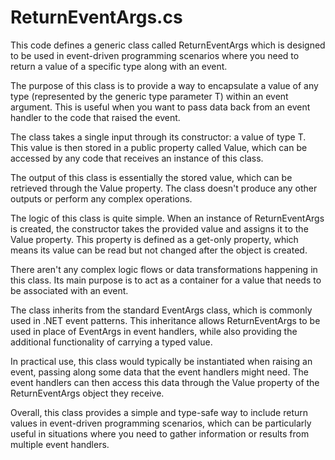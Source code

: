 # ReturnEventArgs.cs

This code defines a generic class called ReturnEventArgs<T> which is designed to be used in event-driven programming scenarios where you need to return a value of a specific type along with an event.

The purpose of this class is to provide a way to encapsulate a value of any type (represented by the generic type parameter T) within an event argument. This is useful when you want to pass data back from an event handler to the code that raised the event.

The class takes a single input through its constructor: a value of type T. This value is then stored in a public property called Value, which can be accessed by any code that receives an instance of this class.

The output of this class is essentially the stored value, which can be retrieved through the Value property. The class doesn't produce any other outputs or perform any complex operations.

The logic of this class is quite simple. When an instance of ReturnEventArgs<T> is created, the constructor takes the provided value and assigns it to the Value property. This property is defined as a get-only property, which means its value can be read but not changed after the object is created.

There aren't any complex logic flows or data transformations happening in this class. Its main purpose is to act as a container for a value that needs to be associated with an event.

The class inherits from the standard EventArgs class, which is commonly used in .NET event patterns. This inheritance allows ReturnEventArgs<T> to be used in place of EventArgs in event handlers, while also providing the additional functionality of carrying a typed value.

In practical use, this class would typically be instantiated when raising an event, passing along some data that the event handlers might need. The event handlers can then access this data through the Value property of the ReturnEventArgs<T> object they receive.

Overall, this class provides a simple and type-safe way to include return values in event-driven programming scenarios, which can be particularly useful in situations where you need to gather information or results from multiple event handlers.